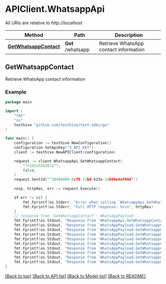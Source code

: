 # APIClient.WhatsappApi

All URIs are relative to *http://localhost*

Method | Path | Description
------------- | ------------- | -------------
[**GetWhatsappContact**](WhatsappApi.md#GetWhatsappContact) | **Get** /whatsapp | Retrieve WhatsApp contact information



## GetWhatsappContact

Retrieve WhatsApp contact information



### Example

```go
package main

import (
    "fmt"
    "os"
    texthive "github.com/texthive/text-sdks/go"
)

func main() {
    configuration := texthive.NewConfiguration()
    configuration.SetApiKey("X_API_KEY")
    client := texthive.NewAPIClient(configuration)

    request := client.WhatsappApi.GetWhatsappContact(
        ""+14155552671"",
        false,
    )
    request.SentId(""38400000-8cf0-11bd-b23e-10b96e4ef00d"")
    
    resp, httpRes, err := request.Execute()

    if err != nil {
        fmt.Fprintf(os.Stderr, "Error when calling `WhatsappApi.GetWhatsappContact``: %v\n", err)
        fmt.Fprintf(os.Stderr, "Full HTTP response: %v\n", httpRes)
    }
    // response from `GetWhatsappContact`: WhatsAppPayload
    fmt.Fprintf(os.Stdout, "Response from `WhatsappApi.GetWhatsappContact`: %v\n", resp)
    fmt.Fprintf(os.Stdout, "Response from `WhatsAppPayload.GetWhatsappContact.Id`: %v\n", *resp.Id)
    fmt.Fprintf(os.Stdout, "Response from `WhatsAppPayload.GetWhatsappContact.SentId`: %v\n", *resp.SentId)
    fmt.Fprintf(os.Stdout, "Response from `WhatsAppPayload.GetWhatsappContact.PhoneNumber`: %v\n", *resp.PhoneNumber)
    fmt.Fprintf(os.Stdout, "Response from `WhatsAppPayload.GetWhatsappContact.WhatsappId`: %v\n", *resp.WhatsappId)
    fmt.Fprintf(os.Stdout, "Response from `WhatsAppPayload.GetWhatsappContact.CountryCode`: %v\n", *resp.CountryCode)
    fmt.Fprintf(os.Stdout, "Response from `WhatsAppPayload.GetWhatsappContact.NumberType`: %v\n", *resp.NumberType)
    fmt.Fprintf(os.Stdout, "Response from `WhatsAppPayload.GetWhatsappContact.ProfilePicture`: %v\n", *resp.ProfilePicture)
    fmt.Fprintf(os.Stdout, "Response from `WhatsAppPayload.GetWhatsappContact.IsBusiness`: %v\n", *resp.IsBusiness)
    fmt.Fprintf(os.Stdout, "Response from `WhatsAppPayload.GetWhatsappContact.InvalidRecord`: %v\n", *resp.InvalidRecord)
}
```

[[Back to top]](#) [[Back to API list]](../README.md#documentation-for-api-endpoints)
[[Back to Model list]](../README.md#documentation-for-models)
[[Back to README]](../README.md)

